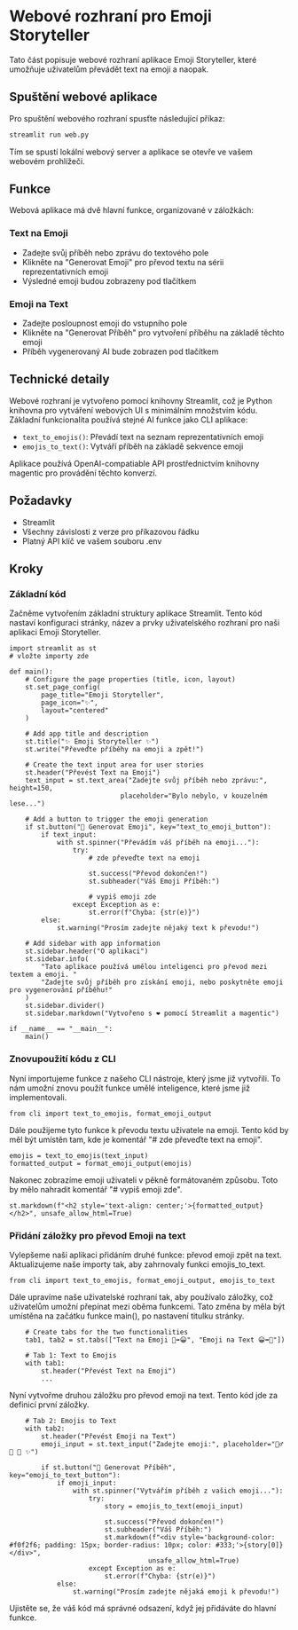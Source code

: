 # Webové rozhraní pro Emoji Storyteller

Tato část popisuje webové rozhraní aplikace Emoji Storyteller, které umožňuje uživatelům převádět text na emoji a naopak.

## Spuštění webové aplikace

Pro spuštění webového rozhraní spusťte následující příkaz:

```bash
streamlit run web.py
```

Tím se spustí lokální webový server a aplikace se otevře ve vašem webovém prohlížeči.

## Funkce

Webová aplikace má dvě hlavní funkce, organizované v záložkách:

### Text na Emoji
- Zadejte svůj příběh nebo zprávu do textového pole
- Klikněte na "Generovat Emoji" pro převod textu na sérii reprezentativních emoji
- Výsledné emoji budou zobrazeny pod tlačítkem

### Emoji na Text
- Zadejte posloupnost emoji do vstupního pole
- Klikněte na "Generovat Příběh" pro vytvoření příběhu na základě těchto emoji
- Příběh vygenerovaný AI bude zobrazen pod tlačítkem

## Technické detaily

Webové rozhraní je vytvořeno pomocí knihovny Streamlit, což je Python knihovna pro vytváření webových UI s minimálním množstvím kódu. Základní funkcionalita používá stejné AI funkce jako CLI aplikace:

- `text_to_emojis()`: Převádí text na seznam reprezentativních emoji
- `emojis_to_text()`: Vytváří příběh na základě sekvence emoji

Aplikace používá OpenAI-compatiable API prostřednictvím knihovny magentic pro provádění těchto konverzí.

## Požadavky

- Streamlit
- Všechny závislosti z verze pro příkazovou řádku
- Platný API klíč ve vašem souboru .env

## Kroky

### Základní kód

Začněme vytvořením základní struktury aplikace Streamlit.
Tento kód nastaví konfiguraci stránky, název a prvky uživatelského rozhraní pro naši aplikaci Emoji Storyteller.

```
import streamlit as st
# vložte importy zde

def main():
    # Configure the page properties (title, icon, layout)
    st.set_page_config(
        page_title="Emoji Storyteller",
        page_icon="✨",
        layout="centered"
    )

    # Add app title and description
    st.title("✨ Emoji Storyteller ✨")
    st.write("Převeďte příběhy na emoji a zpět!")

    # Create the text input area for user stories
    st.header("Převést Text na Emoji")
    text_input = st.text_area("Zadejte svůj příběh nebo zprávu:", height=150, 
                            placeholder="Bylo nebylo, v kouzelném lese...")
    
    # Add a button to trigger the emoji generation
    if st.button("🔮 Generovat Emoji", key="text_to_emoji_button"):
        if text_input:
            with st.spinner("Převádím váš příběh na emoji..."):
                try:
                    # zde převeďte text na emoji
                    
                    st.success("Převod dokončen!")
                    st.subheader("Váš Emoji Příběh:")
                    
                    # vypiš emoji zde
                except Exception as e:
                    st.error(f"Chyba: {str(e)}")
        else:
            st.warning("Prosím zadejte nějaký text k převodu!")

    # Add sidebar with app information
    st.sidebar.header("O aplikaci")
    st.sidebar.info(
        "Tato aplikace používá umělou inteligenci pro převod mezi textem a emoji. "
        "Zadejte svůj příběh pro získání emoji, nebo poskytněte emoji pro vygenerování příběhu!"
    )
    st.sidebar.divider()
    st.sidebar.markdown("Vytvořeno s ❤️ pomocí Streamlit a magentic")

if __name__ == "__main__":
    main()
```


### Znovupoužití kódu z CLI

Nyní importujeme funkce z našeho CLI nástroje, který jsme již vytvořili.
To nám umožní znovu použít funkce umělé inteligence, které jsme již implementovali.

```
from cli import text_to_emojis, format_emoji_output
```

Dále použijeme tyto funkce k převodu textu uživatele na emoji.
Tento kód by měl být umístěn tam, kde je komentář "# zde převeďte text na emoji".

```
emojis = text_to_emojis(text_input)
formatted_output = format_emoji_output(emojis)
```

Nakonec zobrazíme emoji uživateli v pěkně formátovaném způsobu.
Toto by mělo nahradit komentář "# vypiš emoji zde".


```
st.markdown(f"<h2 style='text-align: center;'>{formatted_output}</h2>", unsafe_allow_html=True)
```

### Přidání záložky pro převod Emoji na text

Vylepšeme naši aplikaci přidáním druhé funkce: převod emoji zpět na text.
Aktualizujeme naše importy tak, aby zahrnovaly funkci emojis_to_text.

```
from cli import text_to_emojis, format_emoji_output, emojis_to_text
```

Dále upravíme naše uživatelské rozhraní tak, aby používalo záložky, což uživatelům umožní přepínat mezi oběma funkcemi.
Tato změna by měla být umístěna na začátku funkce main(), po nastavení titulku stránky.

```
    # Create tabs for the two functionalities
    tab1, tab2 = st.tabs(["Text na Emoji 📝➡️😀", "Emoji na Text 😀➡️📝"])

    # Tab 1: Text to Emojis
    with tab1:
        st.header("Převést Text na Emoji")
        ...
```


Nyní vytvořme druhou záložku pro převod emoji na text.
Tento kód jde za definicí první záložky.

```
    # Tab 2: Emojis to Text
    with tab2:
        st.header("Převést Emoji na Text")
        emoji_input = st.text_input("Zadejte emoji:", placeholder="🧙‍♂️ 🌲 🦊 ✨")
        
        if st.button("📝 Generovat Příběh", key="emoji_to_text_button"):
            if emoji_input:
                with st.spinner("Vytvářím příběh z vašich emoji..."):
                    try:
                        story = emojis_to_text(emoji_input)
                        
                        st.success("Převod dokončen!")
                        st.subheader("Váš Příběh:")
                        st.markdown(f"<div style='background-color: #f0f2f6; padding: 15px; border-radius: 10px; color: #333;'>{story[0]}</div>", 
                                   unsafe_allow_html=True)
                    except Exception as e:
                        st.error(f"Chyba: {str(e)}")
            else:
                st.warning("Prosím zadejte nějaká emoji k převodu!")
```

Ujistěte se, že váš kód má správné odsazení, když jej přidáváte do hlavní funkce.
